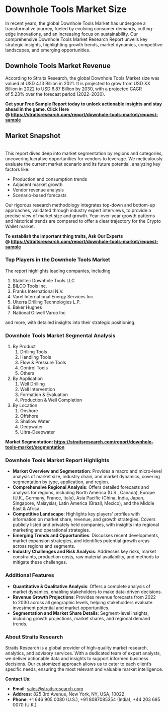 <h1>Downhole Tools Market Size</h1>
<p>In recent years, the global&nbsp;Downhole Tools Market&nbsp;has undergone a transformative journey, fueled by evolving consumer demands, cutting-edge innovations, and an increasing focus on sustainability. Our comprehensive&nbsp;Downhole Tools Market Research Report unveils key strategic insights, highlighting growth trends, market dynamics, competitive landscapes, and emerging opportunities.</p>
<h2>Downhole Tools Market Revenue</h2>
<p>According to&nbsp;Straits Research, the global Downhole Tools Market size was valued at&nbsp;USD 4.13 Billion&nbsp;in&nbsp;2021. It is projected&nbsp;to grow from&nbsp;USD XX Billion&nbsp;in&nbsp;2022&nbsp;to&nbsp;USD 6.87 Billion&nbsp;by&nbsp;2030, with a projected CAGR of&nbsp;5.23%&nbsp;over the forecast period (2022&ndash;2030).</p>
<p><strong>Get your Free Sample Report today to unlock actionable insights and stay ahead in the game. Click Here @&nbsp;<a href="https://straitsresearch.com/report/downhole-tools-market/request-sample">https://straitsresearch.com/report/downhole-tools-market/request-sample</a></strong></p>
<h2>Market Snapshot</h2>
<p><br />This report dives deep into market segmentation by regions and categories, uncovering lucrative opportunities for vendors to leverage. We meticulously evaluate the current market scenario and its future potential, analyzing key factors like:</p>
<ul>
<li>Production and consumption trends</li>
<li>Adjacent market growth</li>
<li>Vendor revenue analysis</li>
<li>Scenario-based forecasts</li>
</ul>
<p>Our rigorous research methodology integrates top-down and bottom-up approaches, validated through industry expert interviews, to provide a precise view of market size and growth. Year-over-year growth patterns and historical trends are compared to offer a clear trajectory for the Crypto Wallet market.</p>
<p><strong>To establish the important thing traits, Ask Our Experts @&nbsp;<a href="https://straitsresearch.com/report/downhole-tools-market/request-sample">https://straitsresearch.com/report/downhole-tools-market/request-sample</a></strong></p>
<h3>Top Players in the&nbsp;Downhole Tools Market&nbsp;</h3>
<p>The report highlights leading companies, including&nbsp;</p>
<ol>
<li>Stabiltec Downhole Tools LLC</li>
<li>BILCO Tools Inc.</li>
<li>Franks International N.V.</li>
<li>Varel International Energy Services Inc.</li>
<li>Ulterra Drilling Technologies L.P.</li>
<li>Baker Hughes</li>
<li>National Oilwell Varco Inc</li>
</ol>
<p>and more, with detailed insights into their strategic positioning.</p>
<h3>Downhole Tools Market Segmental Analysis</h3>
<ol>
<li>By Product
<ol>
<li>Drilling Tools</li>
<li>Handling Tools</li>
<li>Flow &amp; Pressure Tools</li>
<li>Control Tools</li>
<li>Others</li>
</ol>
</li>
<li>By Application
<ol>
<li>Well Drilling</li>
<li>Well Intervention</li>
<li>Formation &amp; Evaluation</li>
<li>Production &amp; Well Completion</li>
</ol>
</li>
<li>By Location
<ol>
<li>Onshore</li>
<li>Offshore</li>
<li>Shallow Water</li>
<li>Deepwater</li>
<li>Ultra-Deepwater</li>
</ol>
</li>
</ol>
<p><strong>Market Segmentation:&nbsp;<a href="https://straitsresearch.com/report/downhole-tools-market/segmentation">https://straitsresearch.com/report/downhole-tools-market/segmentation</a></strong></p>
<h3>Downhole Tools Market Report Highlights</h3>
<ul>
<li><strong>Market Overview and Segmentation</strong>: Provides a macro and micro-level analysis of market size, industry chain, and market dynamics, covering segmentation by type, application, and region.</li>
<li><strong>Comprehensive Regional Analysis</strong>: Offers detailed forecasts and analysis for regions, including North America (U.S., Canada), Europe (U.K., Germany, France, Italy), Asia Pacific (China, India, Japan, Singapore, Malaysia), Latin America (Brazil, Mexico), and the Middle East &amp; Africa.</li>
<li><strong>Competitive Landscape</strong>: Highlights key players' profiles with information on market share, revenue, and growth strategies. Covers publicly listed and privately held companies, with insights into regional marketing and operational strategies.</li>
<li><strong>Emerging Trends and Opportunities</strong>: Discusses recent developments, market expansion strategies, and identifies potential growth areas across regions and segments.</li>
<li><strong>Industry Challenges and Risk Analysis</strong>: Addresses key risks, market constraints, production costs, raw material availability, and methods to mitigate these challenges.</li>
</ul>
<h3>Additional Features</h3>
<ul>
<li><strong>Quantitative &amp; Qualitative Analysis</strong>: Offers a complete analysis of market dynamics, enabling stakeholders to make data-driven decisions.</li>
<li><strong>Revenue Growth Projections</strong>: Provides revenue forecasts from&nbsp;2022 to&nbsp;2030 across all geographic levels, helping stakeholders evaluate investment potential and market opportunities.</li>
<li><strong>Segmentation and Market Share Details</strong>: Segment-level insights, including growth projections, market shares, and regional demand trends.</li>
</ul>
<h3>About Straits Research</h3>
<p>Straits Research is a global provider of high-quality market research, analytics, and advisory services. With a dedicated team of expert analysts, we deliver actionable data and insights to support informed business decisions. Our customized approach allows us to cater to each client&rsquo;s specific needs, ensuring the most relevant and valuable market intelligence.</p>
<p><strong>Contact Us:</strong></p>
<ul>
<li><strong>Email</strong>: <a href="mailto:sales@straitsresearch.com">sales@straitsresearch.com</a></li>
<li><strong>Address</strong>: 825 3rd Avenue, New York, NY, USA, 10022</li>
<li><strong>Phone</strong>: +1 646 905 0080 (U.S.), +91 8087085354 (India), +44 203 695 0070 (U.K.)</li>
</ul>

